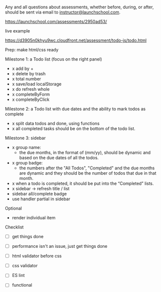 
Any and all questions about assessments, whether before, during, or after, should be sent via email to instructor@launchschool.com.

https://launchschool.com/assessments/2950ad53/

live example

https://d3905n0khyu9wc.cloudfront.net/assessment/todo-js/todo.html


Prep: make html/css ready

Milestone 1: a Todo list (focus on the right panel)
- x add by + 
- x delete by trash 
- x total number
- x save/load localStorage 
- x do refresh whole 
- x completeByForm
- x completeByClick


Milestone 2: a Todo list with due dates and the ability to mark todos as complete
- x split data todos and done, using functions
- x all completed tasks should be on the bottom of the todo list.

Milestone 3: sidebar

- x group name:
  - the due months, in the format of (mm/yy), should be dynamic and based on the due dates of all the todos.
- x group badge: 
  - the numbers after the "All Todos", "Completed" and the due months are dynamic and they should be the number of todos that due in that month.
- x when a todo is completed, it should be put into the “Completed” lists.
- x sidebar -> refresh title / list
- sidebar all/complete badge
- use handler partial in sidebar


Optional
  - render individual item

Checklist
- [ ] get things done
- [ ] performance isn't an issue, just get things done
- [ ] html validator before css
- [ ] css validator
- [ ] ES lint
- [ ] functional

